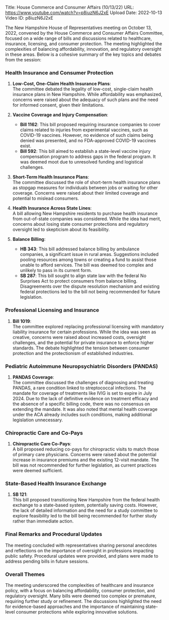 Title: House Commerce and Consumer Affairs (10/13/22)
URL: https://www.youtube.com/watch?v=p8iuzN6J2xE
Upload Date: 2022-10-13
Video ID: p8iuzN6J2xE

The New Hampshire House of Representatives meeting on October 13, 2022, convened by the House Commerce and Consumer Affairs Committee, focused on a wide range of bills and discussions related to healthcare, insurance, licensing, and consumer protection. The meeting highlighted the complexities of balancing affordability, innovation, and regulatory oversight in these areas. Below is a cohesive summary of the key topics and debates from the session:

### **Health Insurance and Consumer Protection**
1. **Low-Cost, One-Claim Health Insurance Plans**:  
   The committee debated the legality of low-cost, single-claim health insurance plans in New Hampshire. While affordability was emphasized, concerns were raised about the adequacy of such plans and the need for informed consent, given their limitations.

2. **Vaccine Coverage and Injury Compensation**:  
   - **Bill 1162**: This bill proposed requiring insurance companies to cover claims related to injuries from experimental vaccines, such as COVID-19 vaccines. However, no evidence of such claims being denied was presented, and no FDA-approved COVID-19 vaccines exist.  
   - **Bill 592**: This bill aimed to establish a state-level vaccine injury compensation program to address gaps in the federal program. It was deemed moot due to unresolved funding and logistical challenges.

3. **Short-Term Health Insurance Plans**:  
   The committee discussed the role of short-term health insurance plans as stopgap measures for individuals between jobs or waiting for other coverage. Concerns were raised about their limited coverage and potential to mislead consumers.

4. **Health Insurance Across State Lines**:  
   A bill allowing New Hampshire residents to purchase health insurance from out-of-state companies was considered. While the idea had merit, concerns about losing state consumer protections and regulatory oversight led to skepticism about its feasibility.

5. **Balance Billing**:  
   - **HB 343**: This bill addressed balance billing by ambulance companies, a significant issue in rural areas. Suggestions included pooling resources among towns or creating a fund to assist those unable to afford services. The bill was deemed too complex and unlikely to pass in its current form.  
   - **SB 287**: This bill sought to align state law with the federal No Surprises Act to protect consumers from balance billing. Disagreements over the dispute resolution mechanism and existing federal protections led to the bill not being recommended for future legislation.

### **Professional Licensing and Insurance**
1. **Bill 1019**:  
   The committee explored replacing professional licensing with mandatory liability insurance for certain professions. While the idea was seen as creative, concerns were raised about increased costs, oversight challenges, and the potential for private insurance to enforce higher standards. The debate highlighted the tension between consumer protection and the protectionism of established industries.

### **Pediatric Autoimmune Neuropsychiatric Disorders (PANDAS)**
1. **PANDAS Coverage**:  
   The committee discussed the challenges of diagnosing and treating PANDAS, a rare condition linked to streptococcal infections. The mandate for coverage of treatments like IVIG is set to expire in July 2024. Due to the lack of definitive evidence on treatment efficacy and the absence of a specific billing code, there was no consensus on extending the mandate. It was also noted that mental health coverage under the ACA already includes such conditions, making additional legislation unnecessary.

### **Chiropractic Care and Co-Pays**
1. **Chiropractic Care Co-Pays**:  
   A bill proposed reducing co-pays for chiropractic visits to match those of primary care physicians. Concerns were raised about the potential increase in insurance premiums and the existing 12-visit mandate. The bill was not recommended for further legislation, as current practices were deemed sufficient.

### **State-Based Health Insurance Exchange**
1. **SB 121**:  
   This bill proposed transitioning New Hampshire from the federal health exchange to a state-based system, potentially saving costs. However, the lack of detailed information and the need for a study committee to explore feasibility led to the bill being recommended for further study rather than immediate action.

### **Final Remarks and Procedural Updates**
The meeting concluded with representatives sharing personal anecdotes and reflections on the importance of oversight in professions impacting public safety. Procedural updates were provided, and plans were made to address pending bills in future sessions.

### **Overall Themes**
The meeting underscored the complexities of healthcare and insurance policy, with a focus on balancing affordability, consumer protection, and regulatory oversight. Many bills were deemed too complex or premature, requiring further study or refinement. The discussions highlighted the need for evidence-based approaches and the importance of maintaining state-level consumer protections while exploring innovative solutions.
